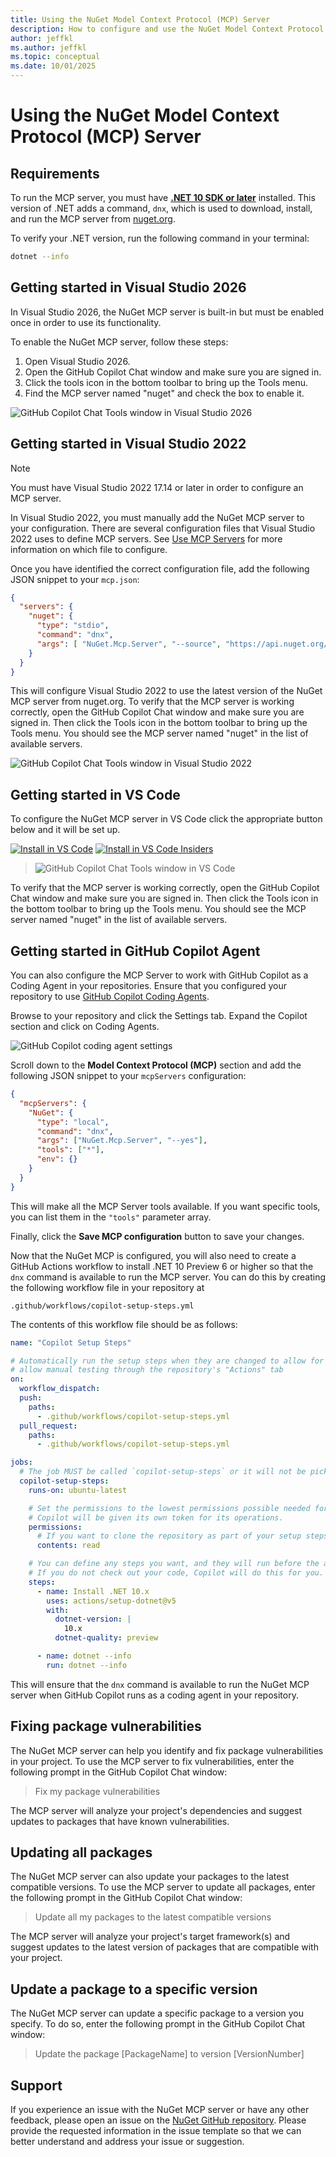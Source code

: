 ```yaml
---
title: Using the NuGet Model Context Protocol (MCP) Server
description: How to configure and use the NuGet Model Context Protocol (MCP) server.
author: jeffkl
ms.author: jeffkl
ms.topic: conceptual
ms.date: 10/01/2025
---
```


# Using the NuGet Model Context Protocol (MCP) Server

## Requirements

To run the MCP server, you must have **[.NET 10 SDK or later](https://dotnet.microsoft.com/en-us/download/dotnet/10.0)** installed.
This version of .NET adds a command, `dnx`, which is used to download, install, and run the MCP server from [nuget.org](https://nuget.org).

To verify your .NET version, run the following command in your terminal:
```bash
dotnet --info
```

## Getting started in Visual Studio 2026

In Visual Studio 2026, the NuGet MCP server is built-in but must be enabled once in order to use its functionality.

To enable the NuGet MCP server, follow these steps:
1. Open Visual Studio 2026.
1. Open the GitHub Copilot Chat window and make sure you are signed in.
1. Click the tools icon in the bottom toolbar to bring up the Tools menu.
1. Find the MCP server named "nuget" and check the box to enable it.

![GitHub Copilot Chat Tools window in Visual Studio 2026](./media/copilot-tools-menu.png)

## Getting started in Visual Studio 2022

> [!NOTE]
> You must have Visual Studio 2022 17.14 or later in order to configure an MCP server.

In Visual Studio 2022, you must manually add the NuGet MCP server to your configuration.
There are several configuration files that Visual Studio 2022 uses to define MCP servers.
See [Use MCP Servers](/visualstudio/ide/mcp-servers) for more information on which file to configure.

Once you have identified the correct configuration file, add the following JSON snippet to your `mcp.json`:
```json
{
  "servers": {
    "nuget": {
      "type": "stdio",
      "command": "dnx",
      "args": [ "NuGet.Mcp.Server", "--source", "https://api.nuget.org/v3/index.json", "--yes" ]
    }
  }
}
```

This will configure Visual Studio 2022 to use the latest version of the NuGet MCP server from nuget.org.
To verify that the MCP server is working correctly, open the GitHub Copilot Chat window and make sure you are signed in.
Then click the Tools icon in the bottom toolbar to bring up the Tools menu.
You should see the MCP server named "nuget" in the list of available servers.

![GitHub Copilot Chat Tools window in Visual Studio 2022](./media/copilot-tools-menu-2022.png)

## Getting started in VS Code

To configure the NuGet MCP server in VS Code click the appropriate button below and it will be set up.

[![Install in VS Code](https://img.shields.io/badge/VS_Code-Install_Server-0098FF?style=flat-square&logo=visualstudiocode&logoColor=white)](
https://vscode.dev/redirect/mcp/install?name=NuGet&config=%7B%22name%22%3A%22NuGet.Mcp.Server%22%2C%22command%22%3A%22dnx%22%2C%22args%22%3A%5B%22NuGet.Mcp.Server%22%2C%22https%3A%2F%2Fapi.nuget.org%2Fv3%2Findex.json%22%2Cnull%2Cnull%5D%7D) [![Install in VS Code Insiders](https://img.shields.io/badge/VS_Code_Insiders-Install_Server-24bfa5?style=flat-square&logo=visualstudiocode&logoColor=white)](https://vscode.dev/redirect/mcp/install?name=NuGet&config=%7B%22name%22%3A%22NuGet.Mcp.Server%22%2C%22command%22%3A%22dnx%22%2C%22args%22%3A%5B%22NuGet.Mcp.Server%22%2C%22https%3A%2F%2Fapi.nuget.org%2Fv3%2Findex.json%22%2Cnull%2Cnull%5D%7D&quality=insiders)

> ![GitHub Copilot Chat Tools window in VS Code](./media/copilot-tools-menu-vs-code.png)

To verify that the MCP server is working correctly, open the GitHub Copilot Chat window and make sure you are signed in.
Then click the Tools icon in the bottom toolbar to bring up the Tools menu.
You should see the MCP server named "nuget" in the list of available servers.

## Getting started in GitHub Copilot Agent

You can also configure the MCP Server to work with GitHub Copilot as a Coding Agent in your repositories.
Ensure that you configured your repository to use [GitHub Copilot Coding Agents](https://github.com/settings/copilot/coding_agent).

Browse to your repository and click the Settings tab.
Expand the Copilot section and click on Coding Agents.

![GitHub Copilot coding agent settings](./media/github-copilot-agent-settings.png)

Scroll down to the **Model Context Protocol (MCP)** section and add the following JSON snippet to your `mcpServers` configuration:

```json
{ 
  "mcpServers": {
    "NuGet": {
      "type": "local",
      "command": "dnx",
      "args": ["NuGet.Mcp.Server", "--yes"],
      "tools": ["*"],
      "env": {}
    }
  } 
}
```

This will make all the MCP Server tools available. If you want specific tools, you can list them in the `"tools"` parameter array.

Finally, click the **Save MCP configuration** button to save your changes.

Now that the NuGet MCP is configured, you will also need to create a GitHub Actions workflow to install .NET 10 Preview 6 or higher so that the `dnx` command is available to run the MCP server.
You can do this by creating the following workflow file in your repository at

`.github/workflows/copilot-setup-steps.yml`

The contents of this workflow file should be as follows:

```yml
name: "Copilot Setup Steps"

# Automatically run the setup steps when they are changed to allow for easy validation, and
# allow manual testing through the repository's "Actions" tab
on:
  workflow_dispatch:
  push:
    paths:
      - .github/workflows/copilot-setup-steps.yml
  pull_request:
    paths:
      - .github/workflows/copilot-setup-steps.yml

jobs:
  # The job MUST be called `copilot-setup-steps` or it will not be picked up by Copilot.
  copilot-setup-steps:
    runs-on: ubuntu-latest

    # Set the permissions to the lowest permissions possible needed for your steps.
    # Copilot will be given its own token for its operations.
    permissions:
      # If you want to clone the repository as part of your setup steps, for example to install dependencies, you'll need the `contents: read` permission. If you don't clone the repository in your setup steps, Copilot will do this for you automatically after the steps complete.
      contents: read

    # You can define any steps you want, and they will run before the agent starts.
    # If you do not check out your code, Copilot will do this for you.
    steps:
      - name: Install .NET 10.x
        uses: actions/setup-dotnet@v5
        with:
          dotnet-version: |
            10.x
          dotnet-quality: preview

      - name: dotnet --info
        run: dotnet --info
```

This will ensure that the `dnx` command is available to run the NuGet MCP server when GitHub Copilot runs as a coding agent in your repository.

## Fixing package vulnerabilities

The NuGet MCP server can help you identify and fix package vulnerabilities in your project.
To use the MCP server to fix vulnerabilities, enter the following prompt in the GitHub Copilot Chat window:

> Fix my package vulnerabilities

The MCP server will analyze your project's dependencies and suggest updates to packages that have known vulnerabilities.

## Updating all packages

The NuGet MCP server can also update your packages to the latest compatible versions.
To use the MCP server to update all packages, enter the following prompt in the GitHub Copilot Chat window:

> Update all my packages to the latest compatible versions

The MCP server will analyze your project's target framework(s) and suggest updates to the latest version of packages that are compatible with your project.

## Update a package to a specific version

The NuGet MCP server can update a specific package to a version you specify.
To do so, enter the following prompt in the GitHub Copilot Chat window:

> Update the package [PackageName] to version [VersionNumber]

## Support

If you experience an issue with the NuGet MCP server or have any other feedback, please open an issue on the [NuGet GitHub repository](https://github.com/NuGet/Home/issues/new?template=MCPSERVER.yml).
Please provide the requested information in the issue template so that we can better understand and address your issue or suggestion.